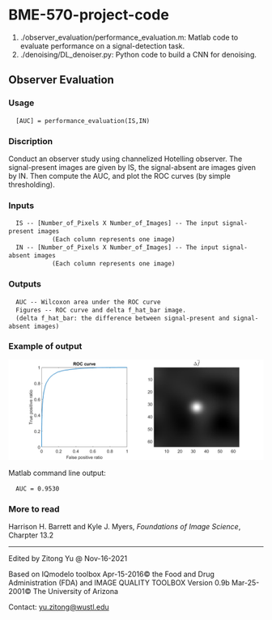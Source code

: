 # BME-570-project-code

1. ./observer_evaluation/performance_evaluation.m: Matlab code to evaluate performance on a signal-detection task.
3. ./denoising/DL_denoiser.py: Python code to build a CNN for denoising.

## Observer Evaluation

### Usage
      [AUC] = performance_evaluation(IS,IN)

### Discription
Conduct an observer study using channelized Hotelling observer.
The signal-present images are given by IS, the signal-absent are images given by
IN. Then compute the AUC, and plot the ROC curves (by simple 
thresholding).

### Inputs 
      IS -- [Number_of_Pixels X Number_of_Images] -- The input signal-present images 
                (Each column represents one image)
      IN -- [Number_of_Pixels X Number_of_Images] -- The input signal-absent images 
                (Each column represents one image)

### Outputs
      AUC -- Wilcoxon area under the ROC curve
      Figures -- ROC curve and delta f_hat_bar image.
      (delta f_hat_bar: the difference between signal-present and signal-absent images)
### Example of output

![output](output.png)

Matlab command line output:

      AUC = 0.9530

### More to read

Harrison H. Barrett and Kyle J. Myers, *Foundations of Image Science*, Charpter 13.2

-----------------------------------------------
Edited by Zitong Yu @ Nov-16-2021

Based on IQmodelo toolbox Apr-15-2016© the Food and Drug Administration (FDA) and IMAGE QUALITY TOOLBOX Version 0.9b Mar-25-2001© The University of Arizona

Contact: yu.zitong@wustl.edu
